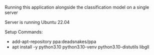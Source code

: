 Running this application alongside the classification model on a single server

Server is running Ubuntu 22.04

Setup Commands:
- add-apt-repository ppa:deadsnakes/ppa
- apt install -y python3.10 python3.10-venv python3.10-distutils libgll
